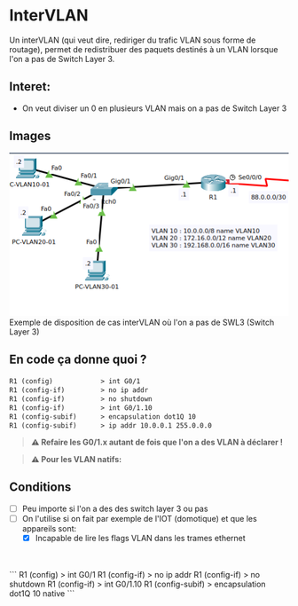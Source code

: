 # InterVLAN
Un interVLAN (qui veut dire, rediriger du trafic VLAN sous forme de routage), permet de redistribuer des paquets destinés
à un VLAN lorsque l'on a pas de Switch Layer 3.
## Interet:
- On veut diviser un 0 en plusieurs VLAN mais on a pas de Switch Layer 3

## Images
![img_1.png](img_1.png)<br>Exemple de disposition de cas interVLAN où l'on a pas de SWL3 (Switch Layer 3)


## En code ça donne quoi ?
```
R1 (config)            > int G0/1
R1 (config-if)         > no ip addr
R1 (config-if)         > no shutdown
R1 (config-if)         > int G0/1.10
R1 (config-subif)      > encapsulation dot1Q 10
R1 (config-subif)      > ip addr 10.0.0.1 255.0.0.0
```
>  **⚠️ Refaire les G0/1.x autant de fois que l'on a des VLAN à déclarer !**

>  **⚠️ Pour les VLAN natifs:**
  ## Conditions
  - [ ] Peu importe si l'on a des des switch layer 3 ou pas
  - [ ] On l'utilise si on fait par exemple de l'IOT (domotique) et que les appareils sont:
    - [X] Incapable de lire les flags VLAN dans les trames ethernet
<br>
<br>
```
R1 (config)            > int G0/1
R1 (config-if)         > no ip addr
R1 (config-if)         > no shutdown
R1 (config-if)         > int G0/1.10
R1 (config-subif)      > encapsulation dot1Q 10 native
```